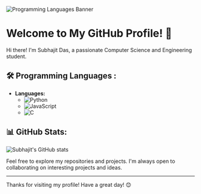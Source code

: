 ![Programming Languages Banner]([https://github.com/Subhajit-das21/Subhajit-das21/blob/main/DALL%C2%B7E%202024-07-29%2021.02.10%20-%20A%20unique%20and%20beautiful%20banner%20featuring%20different%20programming%20languages.%20The%20design%20should%20be%20one%20of%20a%20kind%2C%20incorporating%20modern%20and%20clean%20aesthetics.webp](https://github.com/Subhajit-das21/Subhajit-das21/blob/main/banner.jpg))

# Welcome to My GitHub Profile! 👋

Hi there! I'm Subhajit Das, a passionate Computer Science and Engineering student.

## 🛠 Programming Languages :
- **Languages:**
  - ![Python](https://img.shields.io/badge/Python-3776AB?style=for-the-badge&logo=python&logoColor=white)
  - ![JavaScript](https://img.shields.io/badge/JavaScript-F7DF1E?style=for-the-badge&logo=javascript&logoColor=black)
  - ![C](https://img.shields.io/badge/C-A8B9CC?style=for-the-badge&logo=c&logoColor=white)
## 📊 GitHub Stats:
![Subhajit's GitHub stats](https://github-readme-stats.vercel.app/api?username=Subhajit-das21&show_icons=true&theme=radical)

Feel free to explore my repositories and projects. I'm always open to collaborating on interesting projects and ideas.

---

Thanks for visiting my profile! Have a great day! 😊
